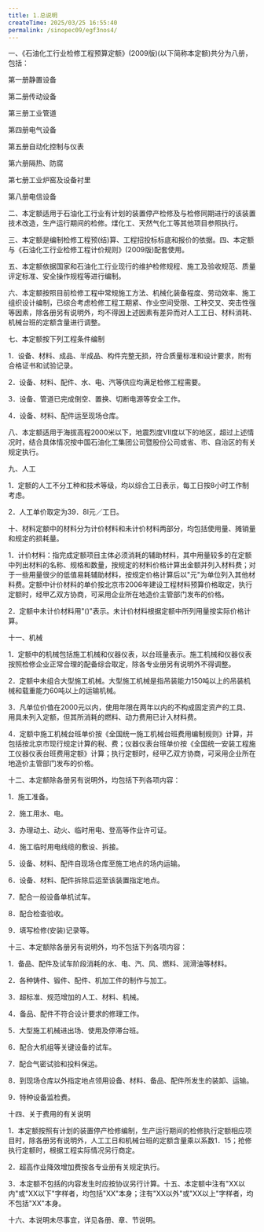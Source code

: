 ```yaml
---
title: 1.总说明
createTime: 2025/03/25 16:55:40
permalink: /sinopec09/egf3nos4/
---
```


一、《石油化工行业检修工程预算定额》(2009版)(以下简称本定额)共分为八册，包括：

第一册静置设备

第二册传动设备

第三册工业管道

第四册电气设备

第五册自动化控制与仪表

第六册隔热、防腐

第七册工业炉窑及设备衬里

第八册电信设备

二、本定额适用于石油化工行业有计划的装置停产检修及与检修同期进行的该装置技术改造，生产运行期间的检修。煤化工、天然气化工等其他项目参照执行。

三、本定额是编制检修工程预(结)算、工程招投标标底和报价的依据。四、本定额与《石油化工行业检修工程计价规则》(2009版)配套使用。

五、本定额依据国家和石油化工行业现行的维护检修规程、施工及验收规范、质量评定标准、安全操作规程等进行编制。

六、本定额按照目前检修工程中常规施工方法、机械化装备程度、劳动效率、施工组织设计编制，已综合考虑检修工程工期紧、作业空间受限、工种交叉、突击性强等因素，除各册另有说明外，均不得因上述因素有差异而对人工工日、材料消耗、机械台班的定额含量进行调整。

七、本定额按下列工程条件编制

1．设备、材料、成品、半成品、构件完整无损，符合质量标准和设计要求，附有合格证书和试验记录。

2．设备、材料、配件、水、电、汽等供应均满足检修工程需要。

3．设备、管道已完成倒空、置换、切断电源等安全工作。

4．设备、材料、配件运至现场仓库。

八、本定额适用于海拔高程2000米以下，地震烈度Ⅶ度以下的地区，超过上述情况时，结合具体情况按中国石油化工集团公司暨股份公司或省、市、自治区的有关规定执行。

九、人工

1．定额的人工不分工种和技术等级，均以综合工日表示，每工日按8小时工作制考虑。

2．人工单价取定为39．8l元／工日。

十、材料定额中的材料分为计价材料和未计价材料两部分，均包括使用量、摊销量和规定的损耗量。

1．计价材料：指完成定额项目主体必须消耗的辅助材料，其中用量较多的在定额中列出材料的名称、规格和数量，按规定的材料价格计算出金额并列入材料费；对于一些用量很少的低值易耗辅助材料，按规定价格计算后以"元"为单位列入其他材料费。定额中计价材料的单价按北京市2006年建设工程材料预算价格取定，执行定额时，经甲乙双方协商，可采用企业所在地造价主管部门发布的价格。

2．定额中未计价材料用"()"表示。未计价材料根据定额中所列用量按实际价格计算。

十一、机械

1．定额中的机械包括施工机械和仪器仪表，以台班量表示。施工机械和仪器仪表按照检修企业正常合理的配备综合取定，除各专业册另有说明外不得调整。

2．定额中未组合大型施工机械。大型施工机械是指吊装能力150吨以上的吊装机械和载重能力60吨以上的运输机械。

3．凡单位价值在2000元以内，使用年限在两年以内的不构成固定资产的工具、用具未列入定额，但其所消耗的燃料、动力费用已计入材料费。

4．定额中施工机械台班单价按《全国统一施工机械台班费用编制规则》计算，并包括按北京市现行规定计算的税、费；仪器仪表台班单价按《全国统一安装工程施工仪器仪表台班费用定额》计算；执行定额时，经甲乙双方协商，可采用企业所在地造价主管部门发布的价格。

十二、本定额除各册另有说明外，均包括下列各项内容：

1．施工准备。

2．施工用水、电。

3．办理动土、动火、临时用电、登高等作业许可证。

4．施工临时用电线缆的敷设、拆接。

5．设备、材料、配件自现场仓库至施工地点的场内运输。

6．设备、材料、配件拆除后运至该装置指定地点。

7．配合一般设备单机试车。

8．配合检查验收。

9．填写检修(安装)记录等。

十三、本定额除各册另有说明外，均不包括下列各项内容：

1．备品、配件及试车阶段消耗的水、电、汽、风、燃料、润滑油等材料。

2．各种铸件、锻件、配件、机加工件的制作与加工。

3．超标准、规范增加的人工、材料、机械。

4．备品、配件不符合设计要求的修理工作。

5．大型施工机械进出场、使用及停滞台班。

6．配合大机组等关键设备的试车。

7．配合气密试验和投料保运。

8．到现场仓库以外指定地点领用设备、材料、备品、配件所发生的装卸、运输。

9．特种设备监检费。

十四、关于费用的有关说明

1．本定额按照有计划的装置停产检修编制，生产运行期间的检修执行定额相应项目时，除各册另有说明外，人工工日和机械台班的定额含量乘以系数1．15；抢修执行定额时，根据工程实际情况另行商定。

2．超高作业降效增加费按各专业册有关规定执行。

3．本定额不包括的内容发生时应按协议另行计算。十五、本定额中注有"XX以内"或"XX以下"字样者，均包括"XX"本身；注有"XX以外"或"XX以上"字样者，均不包括"XX"本身。

十六、本说明未尽事宜，详见各册、章、节说明。

